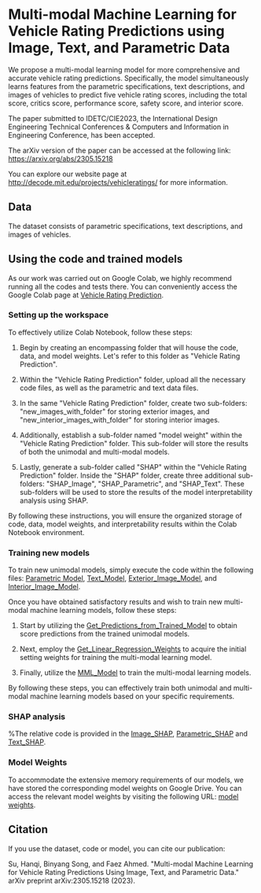 # Multi-modal Machine Learning for Vehicle Rating Predictions using Image, Text, and Parametric Data

We propose a multi-modal learning model for more comprehensive and accurate vehicle rating predictions. Specifically, the model simultaneously learns features from the parametric specifications, text descriptions, and images of vehicles to predict five vehicle rating scores, including the total score, critics score, performance score, safety score, and interior score.

The paper submitted to IDETC/CIE2023, the International Design Engineering Technical Conferences & Computers and Information in Engineering Conference, has been accepted. 

The arXiv version of the paper can be accessed at the following link: https://arxiv.org/abs/2305.15218

You can explore our website page at http://decode.mit.edu/projects/vehicleratings/ for more information.


## Data

The dataset consists of parametric specifications, text descriptions, and images of vehicles.

## Using the code and trained models

As our work was carried out on Google Colab, we highly recommend running all the codes and tests there. You can conveniently access the Google Colab page at [Vehicle Rating Prediction](https://drive.google.com/drive/folders/1hPsnMsdDR2U8lBSR68IJv6E4qkHGvcHO?usp=sharing).

### Setting up the workspace

To effectively utilize Colab Notebook, follow these steps:

1. Begin by creating an encompassing folder that will house the code, data, and model weights. Let's refer to this folder as "Vehicle Rating Prediction".

2. Within the "Vehicle Rating Prediction" folder, upload all the necessary code files, as well as the parametric and text data files.

3. In the same "Vehicle Rating Prediction" folder, create two sub-folders: "new_images_with_folder" for storing exterior images, and "new_interior_images_with_folder" for storing interior images.

4. Additionally, establish a sub-folder named "model weight" within the "Vehicle Rating Prediction" folder. This sub-folder will store the results of both the unimodal and multi-modal models.

5. Lastly, generate a sub-folder called "SHAP" within the "Vehicle Rating Prediction" folder. Inside the "SHAP" folder, create three additional sub-folders: "SHAP_Image", "SHAP_Parametric", and "SHAP_Text". These sub-folders will be used to store the results of the model interpretability analysis using SHAP.

By following these instructions, you will ensure the organized storage of code, data, model weights, and interpretability results within the Colab Notebook environment.

### Training new models

To train new unimodal models, simply execute the code within the following files: [Parametric Model](code/Parametric_Model.ipynb), [Text_Model](code/Text_Model.ipynb), [Exterior_Image_Model](code/Exterior_Image_Model.ipynb), and [Interior_Image_Model](code/Interior_Image_Model.ipynb).

Once you have obtained satisfactory results and wish to train new multi-modal machine learning models, follow these steps:

1. Start by utilizing the [Get_Predictions_from_Trained_Model](code/Get_Predictions_from_Trained_Model.ipynb) to obtain score predictions from the trained unimodal models.

2. Next, employ the [Get_Linear_Regression_Weights](code/Get_Linear_Regression_Weights.ipynb) to acquire the initial setting weights for training the multi-modal learning model.

3. Finally, utilize the [MML_Model](code/MML_Model.ipynb) to train the multi-modal learning models.

By following these steps, you can effectively train both unimodal and multi-modal machine learning models based on your specific requirements.

### SHAP analysis

%The relative code is provided in the [Image_SHAP](code/0_Image_SHAP.ipynb), [Parametric_SHAP](code/0_Parametric_SHAP.ipynb) and [Text_SHAP](code/0_Text_SHAP_pytorch.ipynb).

### Model Weights

To accommodate the extensive memory requirements of our models, we have stored the corresponding model weights on Google Drive. You can access the relevant model weights by visiting the following URL: [model weights](https://drive.google.com/drive/folders/1rPnwaib5kEDgx0ThQLfJgNYx8qKuibgC?usp=sharing).

## Citation

If you use the dataset, code or model, you can cite our publication:

Su, Hanqi, Binyang Song, and Faez Ahmed. "Multi-modal Machine Learning for Vehicle Rating Predictions Using Image, Text, and Parametric Data." arXiv preprint arXiv:2305.15218 (2023).
